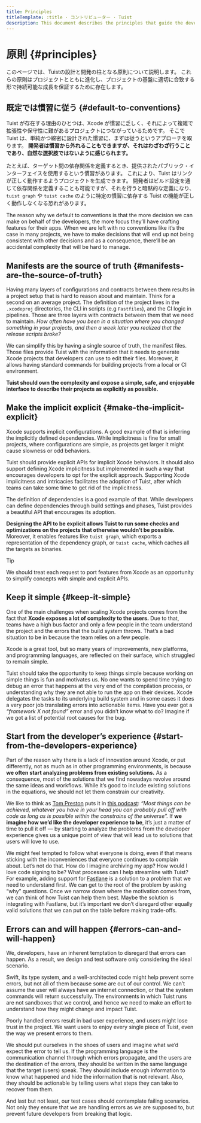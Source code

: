 ```yaml
---
title: Principles
titleTemplate: :title · コントリビューター · Tuist
description: This document describes the principles that guide the development of Tuist.
---
```


# 原則 {#principles}

このページでは、Tuistの設計と開発の柱となる原則について説明します。 これらの原則はプロジェクトとともに進化し、プロジェクトの基盤に適切に合致する形で持続可能な成長を保証するために存在します。

## 既定では慣習に従う {#default-to-conventions}

Tuist が存在する理由のひとつは、Xcode が慣習に乏しく、それによって複雑で拡張性や保守性に難があるプロジェクトにつながっているためです。 そこで Tuist は、単純かつ綿密に設計された慣習に、まずは従うというアプローチを取ります。 **開発者は慣習から外れることもできますが、それはわざわざ行うことであり、自然な選択肢ではないように感じられます。**

たとえば、ターゲット間の依存関係を定義するとき、提供されたパブリック・インターフェイスを使用するという慣習があります。 これにより、Tuist はリンクが正しく動作するようプロジェクトを生成できます。 開発者はビルド設定を通じて依存関係を定義することも可能ですが、それを行うと暗黙的な定義になり、`tuist graph` や `tuist cache` のように特定の慣習に依存する Tuist の機能が正しく動作しなくなる恐れがあります。

The reason why we default to conventions is that the more decision we can make on behalf of the developers, the more focus they’ll have crafting features for their apps. When we are left with no conventions like it’s the case in many projects, we have to make decisions that will end up not being consistent with other decisions and as a consequence, there’ll be an accidental complexity that will be hard to manage.

## Manifests are the source of truth {#manifests-are-the-source-of-truth}

Having many layers of configurations and contracts between them results in a project setup that is hard to reason about and maintain. Think for a second on an average project. The definition of the project lives in the `.xcodeproj` directories, the CLI in scripts (e.g `Fastfiles`), and the CI logic in pipelines. Those are three layers with contracts between them that we need to maintain. _How often have you been in a situation where you changed something in your projects, and then a week later you realized that the release scripts broke?_

We can simplify this by having a single source of truth, the manifest files. Those files provide Tuist with the information that it needs to generate Xcode projects that developers can use to edit their files. Moreover, it allows having standard commands for building projects from a local or CI environment.

**Tuist should own the complexity and expose a simple, safe, and enjoyable interface to describe their projects as explicitly as possible.**

## Make the implicit explicit {#make-the-implicit-explicit}

Xcode supports implicit configurations. A good example of that is inferring the implicitly defined dependencies. While implicitness is fine for small projects, where configurations are simple, as projects get larger it might cause slowness or odd behaviors.

Tuist should provide explicit APIs for implicit Xcode behaviors. It should also support defining Xcode implicitness but implemented in such a way that encourages developers to opt for the explicit approach. Supporting Xcode implicitness and intricacies facilitates the adoption of Tuist, after which teams can take some time to get rid of the implicitness.

The definition of dependencies is a good example of that. While developers can define dependencies through build settings and phases, Tuist provides a beautiful API that encourages its adoption.

**Designing the API to be explicit allows Tuist to run some checks and optimizations on the projects that otherwise wouldn’t be possible.** Moreover, it enables features like `tuist graph`, which exports a representation of the dependency graph, or `tuist cache`, which caches all the targets as binaries.

> [!TIP]
> We should treat each request to port features from Xcode as an opportunity to simplify concepts with simple and explicit APIs.

## Keep it simple {#keep-it-simple}

One of the main challenges when scaling Xcode projects comes from the fact that **Xcode exposes a lot of complexity to the users.** Due to that, teams have a high bus factor and only a few people in the team understand the project and the errors that the build system throws. That’s a bad situation to be in because the team relies on a few people.

Xcode is a great tool, but so many years of improvements, new platforms, and programming languages, are reflected on their surface, which struggled to remain simple.

Tuist should take the opportunity to keep things simple because working on simple things is fun and motivates us. No one wants to spend time trying to debug an error that happens at the very end of the compilation process, or understanding why they are not able to run the app on their devices. Xcode delegates the tasks to its underlying build system and in some cases it does a very poor job translating errors into actionable items. Have you ever got a _“framework X not found”_ error and you didn’t know what to do? Imagine if we got a list of potential root causes for the bug.

## Start from the developer’s experience {#start-from-the-developers-experience}

Part of the reason why there is a lack of innovation around Xcode, or put differently, not as much as in other programming environments, is because **we often start analyzing problems from existing solutions.** As a consequence, most of the solutions that we find nowadays revolve around the same ideas and workflows. While it’s good to include existing solutions in the equations, we should not let them constrain our creativity.

We like to think as [Tom Preston](https://tom.preston-werner.com/) puts it in [this podcast](https://tom.preston-werner.com/): _“Most things can be achieved, whatever you have in your head you can probably pull off with code as long as is possible within the constrains of the universe”._ If **we imagine how we’d like the developer experience to be**, it’s just a matter of time to pull it off — by starting to analyze the problems from the developer experience gives us a unique point of view that will lead us to solutions that users will love to use.

We might feel tempted to follow what everyone is doing, even if that means sticking with the inconveniences that everyone continues to complain about. Let’s not do that. How do I imagine archiving my app? How would I love code signing to be? What processes can I help streamline with Tuist? For example, adding support for [Fastlane](https://fastlane.tools/) is a solution to a problem that we need to understand first. We can get to the root of the problem by asking “why” questions. Once we narrow down where the motivation comes from, we can think of how Tuist can help them best. Maybe the solution is integrating with Fastlane, but it’s important we don’t disregard other equally valid solutions that we can put on the table before making trade-offs.

## Errors can and will happen {#errors-can-and-will-happen}

We, developers, have an inherent temptation to disregard that errors can happen. As a result, we design and test software only considering the ideal scenario.

Swift, its type system, and a well-architected code might help prevent some errors, but not all of them because some are out of our control. We can’t assume the user will always have an internet connection, or that the system commands will return successfully. The environments in which Tuist runs are not sandboxes that we control, and hence we need to make an effort to understand how they might change and impact Tuist.

Poorly handled errors result in bad user experience, and users might lose trust in the project. We want users to enjoy every single piece of Tuist, even the way we present errors to them.

We should put ourselves in the shoes of users and imagine what we’d expect the error to tell us. If the programming language is the communication channel through which errors propagate, and the users are the destination of the errors, they should be written in the same language that the target (users) speak. They should include enough information to know what happened and hide the information that is not relevant. Also, they should be actionable by telling users what steps they can take to recover from them.

And last but not least, our test cases should contemplate failing scenarios. Not only they ensure that we are handling errors as we are supposed to, but prevent future developers from breaking that logic.
